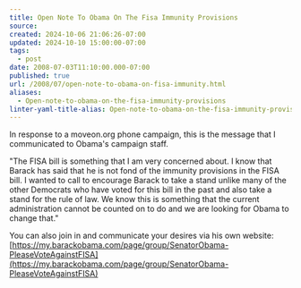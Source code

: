 ```yaml
---
title: Open Note To Obama On The Fisa Immunity Provisions
source: 
created: 2024-10-06 21:06:26-07:00
updated: 2024-10-10 15:00:00-07:00
tags:
  - post
date: 2008-07-03T11:10:00.000-07:00
published: true
url: /2008/07/open-note-to-obama-on-fisa-immunity.html
aliases:
  - Open-note-to-obama-on-the-fisa-immunity-provisions
linter-yaml-title-alias: Open-note-to-obama-on-the-fisa-immunity-provisions
---
```



In response to a moveon.org phone campaign, this is the message that I communicated to Obama's campaign staff.  
  
"The FISA bill is something that I am very concerned about. I know that Barack has said that he is not fond of the immunity provisions in the FISA bill. I wanted to call to encourage Barack to take a stand unlike many of the other Democrats who have voted for this bill in the past and also take a stand for the rule of law. We know this is something that the current administration cannot be counted on to do and we are looking for Obama to change that."  
  
You can also join in and communicate your desires via his own website: [https://my.barackobama.com/page/group/SenatorObama-PleaseVoteAgainstFISA](https://my.barackobama.com/page/group/SenatorObama-PleaseVoteAgainstFISA)